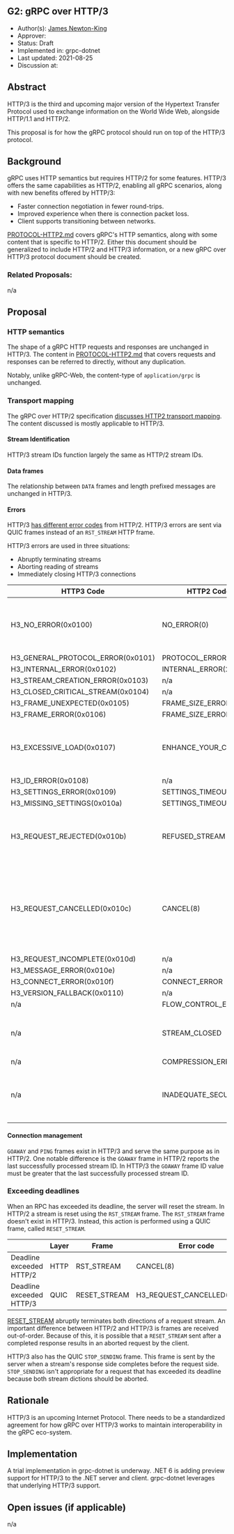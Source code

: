 G2: gRPC over HTTP/3
----
* Author(s): [James Newton-King](https://github.com/jamesnk)
* Approver: 
* Status: Draft
* Implemented in: grpc-dotnet
* Last updated: 2021-08-25
* Discussion at: 

## Abstract

HTTP/3 is the third and upcoming major version of the Hypertext Transfer Protocol
used to exchange information on the World Wide Web, alongside HTTP/1.1 and HTTP/2.

This proposal is for how the gRPC protocol should run on top of the HTTP/3 protocol.

## Background

gRPC uses HTTP semantics but requires HTTP/2 for some features. HTTP/3 offers the
same capabilities as HTTP/2, enabling all gRPC scenarios, along with new benefits
offered by HTTP/3:

* Faster connection negotiation in fewer round-trips.
* Improved experience when there is connection packet loss.
* Client supports transitioning between networks.

[PROTOCOL-HTTP2.md](https://github.com/grpc/grpc/blob/master/doc/PROTOCOL-HTTP2.md) covers gRPC's HTTP semantics, along with some content
that is specific to HTTP/2. Either this document should be generalized to include
HTTP/2 and HTTP/3 information, or a new gRPC over HTTP/3 protocol document should
be created.

### Related Proposals:

n/a

## Proposal

### HTTP semantics

The shape of a gRPC HTTP requests and responses are unchanged in HTTP/3. The
content in [PROTOCOL-HTTP2.md](https://github.com/grpc/grpc/blob/master/doc/PROTOCOL-HTTP2.md) that covers requests and responses can be referred
to directly, without any duplication.

Notably, unlike gRPC-Web, the content-type of `application/grpc` is unchanged.

### Transport mapping

The gRPC over HTTP/2 specification [discusses HTTP2 transport mapping](https://github.com/grpc/grpc/blob/master/doc/PROTOCOL-HTTP2.md#http2-transport-mapping). The content discussed is mostly applicable to HTTP/3.

#### Stream Identification

HTTP/3 stream IDs function largely the same as HTTP/2 stream IDs.

#### Data frames

The relationship between `DATA` frames and length prefixed messages are unchanged in HTTP/3.

#### Errors

HTTP/3 [has different error codes](https://quicwg.org/base-drafts/draft-ietf-quic-http.html#section-8.1) from HTTP/2. HTTP/3 errors are sent via QUIC frames instead of an `RST_STREAM` HTTP frame.

HTTP/3 errors are used in three situations:

* Abruptly terminating streams
* Aborting reading of streams
* Immediately closing HTTP/3 connections

HTTP3 Code|HTTP2 Code|GRPC Code
----------|----------|-----------
H3_NO_ERROR(0x0100)|NO_ERROR(0)|INTERNAL - An explicit GRPC status of OK should have been sent but this might be used to aggressively [lameduck](https://landing.google.com/sre/sre-book/chapters/load-balancing-datacenter/#identifying-bad-tasks-flow-control-and-lame-ducks-bEs0uy) in some scenarios.
H3_GENERAL_PROTOCOL_ERROR(0x0101)|PROTOCOL_ERROR(1)|INTERNAL
H3_INTERNAL_ERROR(0x0102)|INTERNAL_ERROR(2)|INTERNAL
H3_STREAM_CREATION_ERROR(0x0103)|n/a|INTERNAL
H3_CLOSED_CRITICAL_STREAM(0x0104)|n/a|INTERNAL
H3_FRAME_UNEXPECTED(0x0105)|FRAME_SIZE_ERROR|INTERNAL
H3_FRAME_ERROR(0x0106)|FRAME_SIZE_ERROR|INTERNAL
H3_EXCESSIVE_LOAD(0x0107)|ENHANCE_YOUR_CALM|RESOURCE_EXHAUSTED ...with additional error detail provided by runtime to indicate that the exhausted resource is bandwidth.
H3_ID_ERROR(0x0108)|n/a|INTERNAL
H3_SETTINGS_ERROR(0x0109)|SETTINGS_TIMEOUT(4)|INTERNAL
H3_MISSING_SETTINGS(0x010a)|SETTINGS_TIMEOUT(4)|INTERNAL
H3_REQUEST_REJECTED(0x010b)|REFUSED_STREAM|UNAVAILABLE - Indicates that no processing occurred and the request can be retried, possibly elsewhere.
H3_REQUEST_CANCELLED(0x010c)|CANCEL(8)|Mapped to call cancellation when sent by a client.Mapped to CANCELLED when sent by a server. Note that servers should only use this mechanism when they need to cancel a call but the payload byte sequence is incomplete.
H3_REQUEST_INCOMPLETE(0x010d)|n/a|INTERNAL
H3_MESSAGE_ERROR(0x010e)|n/a|INTERNAL
H3_CONNECT_ERROR(0x010f)|CONNECT_ERROR|INTERNAL
H3_VERSION_FALLBACK(0x0110)|n/a|INTERNAL
n/a|FLOW_CONTROL_ERROR(3)|INTERNAL
n/a|STREAM_CLOSED|No mapping as there is no open stream to propagate to. Implementations should log.
n/a|COMPRESSION_ERROR|INTERNAL
n/a|INADEQUATE_SECURITY| PERMISSION_DENIED … with additional detail indicating that permission was denied as protocol is not secure enough for call.

#### Connection management

`GOAWAY` and `PING` frames exist in HTTP/3 and serve the same purpose as in HTTP/2.
One notable difference is the `GOAWAY` frame in HTTP/2 reports the last
successfully processed stream ID. In HTTP/3 the `GOAWAY` frame ID value must be greater
that the last successfully processed stream ID.

### Exceeding deadlines

When an RPC has exceeded its deadline, the server will reset the stream. In HTTP/2 a stream
is reset using the `RST_STREAM` frame. The `RST_STREAM` frame doesn't exist in HTTP/3. 
Instead, this action is performed using a QUIC frame, called `RESET_STREAM`.

|                           | Layer    | Frame        | Error code
----------------------------|----------|--------------|-----------------------------
Deadline exceeded HTTP/2    | HTTP     | RST_STREAM   | CANCEL(8)
Deadline exceeded HTTP/3    | QUIC     | RESET_STREAM | H3_REQUEST_CANCELLED(0x010c)

[RESET_STREAM](https://www.rfc-editor.org/rfc/rfc9000.html#name-reset_stream-frames) abruptly
terminates both directions of a request stream. An important difference between HTTP/2 and
HTTP/3 is frames are received out-of-order. Because of this, it is possible that a
`RESET_STREAM` sent after a completed response results in an aborted request by the client.

HTTP/3 also has the QUIC `STOP_SENDING` frame. This frame is sent by the server when a
stream's response side completes before the request side. `STOP_SENDING` isn't
appropriate for a request that has exceeded its deadline because both stream dictions should
be aborted.

## Rationale

HTTP/3 is an upcoming Internet Protocol. There needs to be a standardized agreement for how
gRPC over HTTP/3 works to maintain interoperability in the gRPC eco-system.

## Implementation

A trial implementation in grpc-dotnet is underway. .NET 6 is adding preview support for
HTTP/3 to the .NET server and client. grpc-dotnet leverages that underlying HTTP/3 support.

## Open issues (if applicable)

n/a
